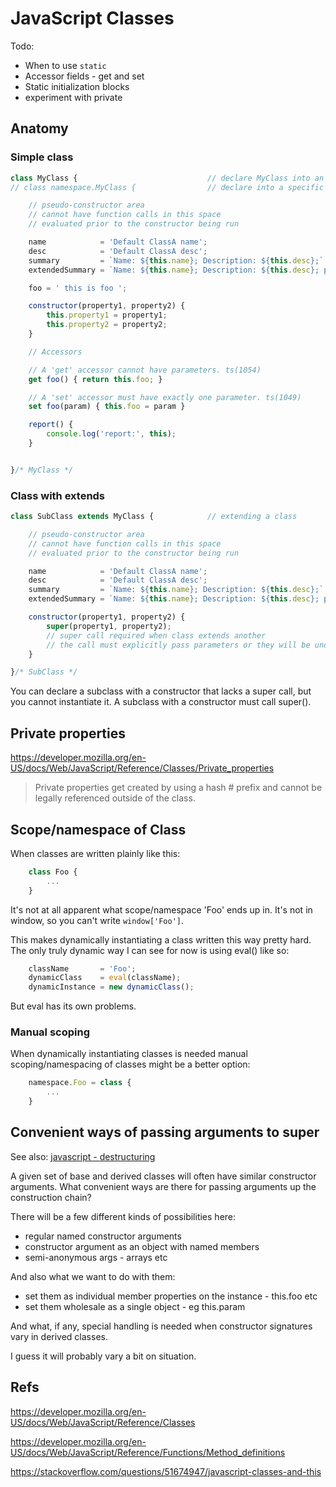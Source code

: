 JavaScript Classes
==================

Todo:
* When to use `static`
* Accessor fields - get and set
* Static initialization blocks
* experiment with private


Anatomy
-------

### Simple class

```js
class MyClass {								// declare MyClass into an anonymous namespace
// class namespace.MyClass {				// declare into a specific namespace

	// pseudo-constructor area
	// cannot have function calls in this space
	// evaluated prior to the constructor being run

	name            = 'Default ClassA name';
	desc            = 'Default ClassA desc';
	summary         = `Name: ${this.name}; Description: ${this.desc};`								 // can reference vars declared in the pseudo-constructor
	extendedSummary = `Name: ${this.name}; Description: ${this.desc}; property1: ${this.property1};` // property1 is undefined at this point

	foo = ' this is foo ';

	constructor(property1, property2) {
		this.property1 = property1;
		this.property2 = property2;
	}

	// Accessors

	// A 'get' accessor cannot have parameters. ts(1054)
	get foo() { return this.foo; }

	// A 'set' accessor must have exactly one parameter. ts(1049)
	set foo(param) { this.foo = param }

	report() {
		console.log('report:', this);
	}


}/* MyClass */
```

### Class with extends

```js
class SubClass extends MyClass {			// extending a class

	// pseudo-constructor area
	// cannot have function calls in this space
	// evaluated prior to the constructor being run

	name            = 'Default ClassA name';
	desc            = 'Default ClassA desc';
	summary         = `Name: ${this.name}; Description: ${this.desc};`								 // can reference vars declared in the pseudo-constructor
	extendedSummary = `Name: ${this.name}; Description: ${this.desc}; property1: ${this.property1};` // property1 is undefined at this point

	constructor(property1, property2) {
		super(property1, property2);
		// super call required when class extends another
		// the call must explicitly pass parameters or they will be undefined
	}

}/* SubClass */
```
You can declare a subclass with a constructor that lacks a super call, but you cannot instantiate it.
A subclass with a constructor must call super().








Private properties
------------------

https://developer.mozilla.org/en-US/docs/Web/JavaScript/Reference/Classes/Private_properties

> Private properties get created by using a hash # prefix and cannot be legally referenced outside of the class.





Scope/namespace of Class
------------------------

When classes are written plainly like this:

```js
	class Foo {
		...
	}
```

It's not at all apparent what scope/namespace 'Foo' ends up in.
It's not in window, so you can't write `window['Foo']`.

This makes dynamically instantiating a class written this way pretty hard.
The only truly dynamic way I can see for now is using eval() like so:

```js
 	className       = 'Foo';
	dynamicClass    = eval(className);
	dynamicInstance = new dynamicClass();
```

But eval has its own problems.

### Manual scoping

When dynamically instantiating classes is needed manual scoping/namespacing of classes might be a better option:

```js
	namespace.Foo = class {
		...
	}
```



Convenient ways of passing arguments to super
---------------------------------------------

See also: [javascript - destructuring](../javascript/javascript.md#destructuring)

A given set of base and derived classes will often have similar constructor arguments.
What convenient ways are there for passing arguments up the construction chain?

There will be a few different kinds of possibilities here:
* regular named constructor arguments
* constructor argument as an object with named members
* semi-anonymous args - arrays etc

And also what we want to do with them:
* set them as individual member properties on the instance - this.foo etc
* set them wholesale as a single object - eg this.param

And what, if any, special handling is needed when constructor signatures vary in derived classes.

I guess it will probably vary a bit on situation.






Refs
----

https://developer.mozilla.org/en-US/docs/Web/JavaScript/Reference/Classes

https://developer.mozilla.org/en-US/docs/Web/JavaScript/Reference/Functions/Method_definitions

https://stackoverflow.com/questions/51674947/javascript-classes-and-this
